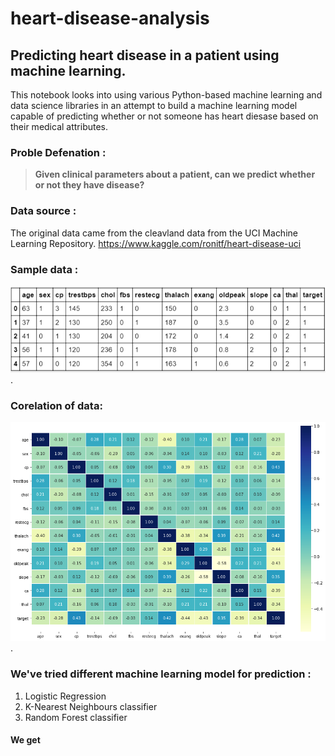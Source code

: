 # heart-disease-analysis
## Predicting heart disease in a patient using machine learning.

This notebook looks into using various Python-based machine learning and data science libraries in an attempt to build a machine learning model capable of predicting whether or not someone has heart diesase based on their medical attributes.

### Proble Defenation :

> **Given clinical parameters about a patient, can we predict whether or not they have disease?**

### Data source :

The original data came from the cleavland data from the UCI Machine Learning Repository. https://www.kaggle.com/ronitf/heart-disease-uci

### Sample data :
![alt text for screen readers](images/sample.png
"sample data").

### Corelation of data:
![alt text for screen readers](images/corelation-matrix.png
"sample data").

### We've tried different machine learning model for prediction :

1. Logistic Regression
2. K-Nearest Neighbours classifier
3. Random Forest classifier

#### We get 

